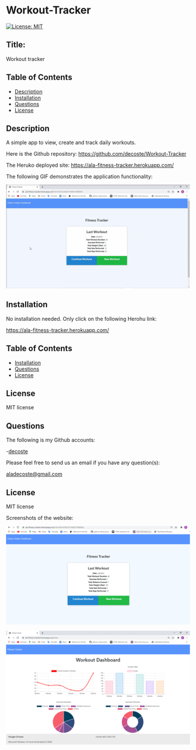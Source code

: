# Workout-Tracker


[![License: MIT](https://img.shields.io/badge/License-MIT-yellow.svg)](https://opensource.org/licenses/MIT)

## Title:
Workout tracker

## Table of Contents
  * [Description](#description)
  * [Installation](#installation)
  * [Questions](#questions)
  * [License](#license)

## Description
A simple app to view, create and track daily workouts.

Here is the Github repository: https://github.com/decoste/Workout-Tracker


The Heruko deployed site: https://ala-fitness-tracker.herokuapp.com/


The following GIF demonstrates the application functionality:

![Workout - Demo](./public/images/fitness.gif)

## Installation
No installation needed.  Only click on the following Herohu link:

https://ala-fitness-tracker.herokuapp.com/

## Table of Contents
  * [Installation](#installation)
  * [Questions](#questions)
  * [License](#license)

## License
MIT license

## Questions
The following is my Github accounts:

-[decoste](https://github.com/decoste)

Please feel free to send us an email if you have any question(s):

aladecoste@gmail.com


## License
MIT license


Screenshots of the website:

![one](./public//images/screenshot1.png)


![two](./public//images/screenshot2.png)


